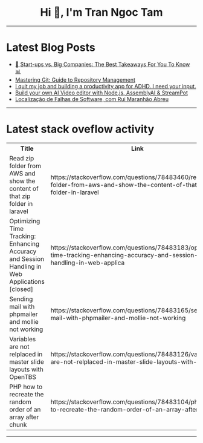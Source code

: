 <h1 align="center">Hi 👋, I'm Tran Ngoc Tam</h1>

---

# Latest Blog Posts 
<!-- BLOG-POST-LIST:START -->
- [📕 Start-ups vs. Big Companies: The Best Takeaways For You To Know 📊](https://dev.to/wasp/start-ups-vs-big-companies-the-best-takeaways-for-you-to-know-28n5)
- [Mastering Git: Guide to Repository Management](https://dev.to/elainecbennet/mastering-git-guide-to-repository-management-2gdo)
- [I quit my job and building a productivity app for ADHD. I need your input.](https://dev.to/buditanrim/i-quit-my-job-and-building-a-productivity-app-for-adhd-i-need-your-input-c8i)
- [Build your own AI Video editor with Node.js, AssemblyAI &amp; StreamPot](https://dev.to/jacksbridger/build-your-own-ai-video-editor-with-nodejs-assemblyai-streampot-45d5)
- [Localização de Falhas de Software, com Rui Maranhão Abreu](https://dev.to/fronteirases/localizacao-de-falhas-de-software-com-rui-maranhao-abreu-4700)
<!-- BLOG-POST-LIST:END -->

---

# Latest stack oveflow activity
<table>
  <tr><th>Title</th><th>Link</th></tr>
  <!-- STACKOVERFLOW:START --><tr><td>Read zip folder from AWS and show the content of that zip folder in laravel</td><td>https://stackoverflow.com/questions/78483460/read-zip-folder-from-aws-and-show-the-content-of-that-zip-folder-in-laravel</td></tr><tr><td>Optimizing Time Tracking: Enhancing Accuracy and Session Handling in Web Applications [closed]</td><td>https://stackoverflow.com/questions/78483183/optimizing-time-tracking-enhancing-accuracy-and-session-handling-in-web-applica</td></tr><tr><td>Sending mail with phpmailer and mollie not working</td><td>https://stackoverflow.com/questions/78483165/sending-mail-with-phpmailer-and-mollie-not-working</td></tr><tr><td>Variables are not relplaced in master slide layouts with OpenTBS</td><td>https://stackoverflow.com/questions/78483126/variables-are-not-relplaced-in-master-slide-layouts-with-opentbs</td></tr><tr><td>PHP how to recreate the random order of an array after chunk</td><td>https://stackoverflow.com/questions/78483104/php-how-to-recreate-the-random-order-of-an-array-after-chunk</td></tr><!-- STACKOVERFLOW:END -->
</table>

---


